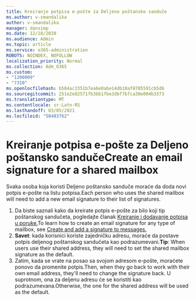 ```yaml
---
title: Kreiranje potpisa e-pošte za Deljeno poštansko sanduče
ms.author: v-smandalika
author: v-smandalika
manager: dansimp
ms.date: 12/18/2020
ms.audience: Admin
ms.topic: article
ms.service: o365-administration
ROBOTS: NOINDEX, NOFOLLOW
localization_priority: Normal
ms.collection: Adm_O365
ms.custom:
- "1200009"
- "7310"
ms.openlocfilehash: b584ac2351b7ea6e0abe14db18af8785591cb5d6
ms.sourcegitcommit: 251e2e82571fb3bb1fbe3dbf7bfca30e004b3373
ms.translationtype: MT
ms.contentlocale: sr-Latn-RS
ms.lasthandoff: 03/05/2021
ms.locfileid: "50483762"
---
```

# <a name="create-an-email-signature-for-a-shared-mailbox"></a><span data-ttu-id="a75b1-102">Kreiranje potpisa e-pošte za Deljeno poštansko sanduče</span><span class="sxs-lookup"><span data-stu-id="a75b1-102">Create an email signature for a shared mailbox</span></span>

<span data-ttu-id="a75b1-103">Svaka osoba koja koristi Deljeno poštansko sanduče moraće da doda novi potpis e-pošte na listu potpisa.</span><span class="sxs-lookup"><span data-stu-id="a75b1-103">Each person who uses the shared mailbox will need to add a new email signature to their list of signatures.</span></span>

1. <span data-ttu-id="a75b1-104">Da biste saznali kako da kreirate potpis e-pošte za bilo koji tip poštanskog sandučeta, pogledajte članak [Kreiranje i dodavanje potpisa u poruke.](https://support.office.com/article/8ee5d4f4-68fd-464a-a1c1-0e1c80bb27f2)</span><span class="sxs-lookup"><span data-stu-id="a75b1-104">To learn how to create an email signature for any type of mailbox, see [Create and add a signature to messages.](https://support.office.com/article/8ee5d4f4-68fd-464a-a1c1-0e1c80bb27f2)</span></span>
2. <span data-ttu-id="a75b1-105">**Savet**: kada korisnici koriste zajedničku adresu, moraće da postave potpis deljenog poštanskog sandučeta kao podrazumevani.</span><span class="sxs-lookup"><span data-stu-id="a75b1-105">**Tip**: When users use their shared address, they will need to set the shared mailbox signature as the default.</span></span>
3. <span data-ttu-id="a75b1-106">Zatim, kada se vrate na posao sa svojom adresom e-pošte, moraćete ponovo da promenite potpis.</span><span class="sxs-lookup"><span data-stu-id="a75b1-106">Then, when they go back to work with their own email address, they'll need to change the signature back.</span></span> <span data-ttu-id="a75b1-107">U suprotnom, ona za deljenu adresu će se koristiti kao podrazumevana.</span><span class="sxs-lookup"><span data-stu-id="a75b1-107">Otherwise, the one for the shared address will be used as the default.</span></span>